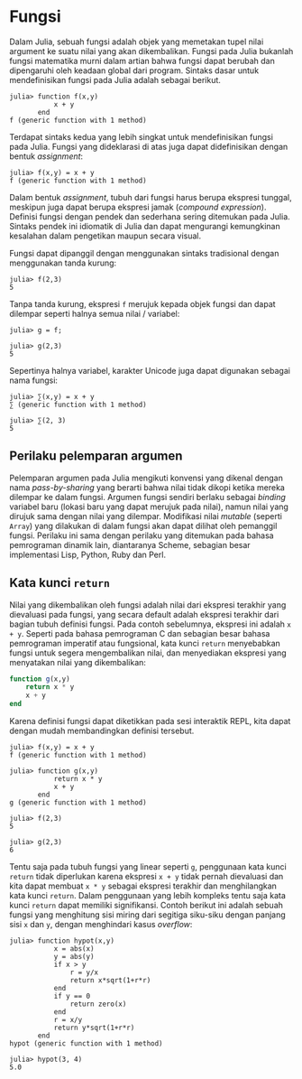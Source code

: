 # Fungsi

Dalam Julia, sebuah fungsi adalah objek yang memetakan tupel nilai argument
ke suatu nilai yang akan dikembalikan. Fungsi pada Julia bukanlah fungsi
matematika murni dalam artian bahwa fungsi dapat berubah dan dipengaruhi oleh
keadaan global dari program.
Sintaks dasar untuk mendefinisikan fungsi pada Julia adalah sebagai berikut.

```julia-repl
julia> function f(x,y)
           x + y
       end
f (generic function with 1 method)
```

Terdapat sintaks kedua yang lebih singkat untuk mendefinisikan fungsi pada
Julia. Fungsi yang dideklarasi di atas juga dapat didefinisikan dengan
bentuk *assignment*:

```julia-repl
julia> f(x,y) = x + y
f (generic function with 1 method)
```

Dalam bentuk *assignment*, tubuh dari fungsi harus berupa ekspresi tunggal,
meskipun juga dapat berupa ekspresi jamak (*compound expression*).
Definisi fungsi dengan pendek dan sederhana sering ditemukan pada Julia.
Sintaks pendek ini idiomatik di Julia dan dapat mengurangi kemungkinan
kesalahan dalam pengetikan maupun secara visual.

Fungsi dapat dipanggil dengan menggunakan sintaks tradisional dengan
menggunakan tanda kurung:

```julia-repl
julia> f(2,3)
5
```

Tanpa tanda kurung, ekspresi `f` merujuk kepada objek fungsi dan dapat
dilempar seperti halnya semua nilai / variabel:

```julia-repl
julia> g = f;

julia> g(2,3)
5
```

Sepertinya halnya variabel, karakter Unicode juga dapat digunakan sebagai nama
fungsi:

```julia-repl
julia> ∑(x,y) = x + y
∑ (generic function with 1 method)

julia> ∑(2, 3)
5
```

## Perilaku pelemparan argumen

Pelemparan argumen pada Julia mengikuti konvensi yang dikenal dengan nama
*pass-by-sharing* yang berarti bahwa nilai tidak dikopi ketika mereka dilempar
ke dalam fungsi. Argumen fungsi sendiri berlaku sebagai *binding* variabel baru
(lokasi baru yang dapat merujuk pada nilai), namun nilai yang dirujuk sama
dengan nilai yang dilempar. Modifikasi nilai *mutable* (seperti `Array`)
yang dilakukan di dalam fungsi akan dapat dilihat oleh pemanggil fungsi.
Perilaku ini sama dengan perilaku yang ditemukan pada bahasa pemrograman
dinamik lain, diantaranya Scheme, sebagian besar
implementasi Lisp, Python, Ruby dan Perl.

## Kata kunci `return`

Nilai yang dikembalikan oleh fungsi adalah nilai dari ekspresi terakhir yang
dievaluasi pada fungsi, yang secara default adalah ekspresi terakhir dari
bagian tubuh definisi fungsi. Pada contoh sebelumnya, ekspresi ini adalah
`x + y`. Seperti pada bahasa pemrograman C dan sebagian besar bahasa pemrograman
imperatif atau fungsional, kata kunci `return` menyebabkan fungsi untuk
segera mengembalikan nilai, dan menyediakan ekspresi yang menyatakan nilai yang
dikembalikan:

```julia
function g(x,y)
    return x * y
    x + y
end
```

Karena definisi fungsi dapat diketikkan pada sesi interaktik REPL, kita dapat
dengan mudah membandingkan definisi tersebut.

```julia-repl
julia> f(x,y) = x + y
f (generic function with 1 method)

julia> function g(x,y)
           return x * y
           x + y
       end
g (generic function with 1 method)

julia> f(2,3)
5

julia> g(2,3)
6
```

Tentu saja pada tubuh fungsi yang linear seperti `g`, penggunaan kata kunci
`return` tidak diperlukan karena ekspresi `x + y` tidak pernah dievaluasi dan
kita dapat membuat `x * y` sebagai ekspresi terakhir dan menghilangkan kata
kunci `return`. Dalam penggunaan yang lebih kompleks tentu saja kata kunci
`return` dapat memiliki signifikansi. Contoh berikut ini adalah sebuah fungsi
yang menghitung sisi miring dari segitiga siku-siku dengan panjang sisi
`x` dan `y`, dengan menghindari kasus *overflow*:

```julia-repl
julia> function hypot(x,y)
           x = abs(x)
           y = abs(y)
           if x > y
               r = y/x
               return x*sqrt(1+r*r)
           end
           if y == 0
               return zero(x)
           end
           r = x/y
           return y*sqrt(1+r*r)
       end
hypot (generic function with 1 method)

julia> hypot(3, 4)
5.0
```
